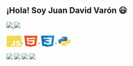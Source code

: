## ¡Hola! Soy Juan David Varón 😃
 <div>
  <a href="https://github.com/juandavaron">
  <img height="180em" src="https://github-readme-stats.vercel.app/api?username=juandavaron&show_icons=true&theme=slateorange&include_all_commits=true&count_private=true"/> <!--ESTÁN OCULTAS LAS ESTRELLAS Y LAS CONTRIBUCIONES (hide=...)-->
  <img height="180em" src="https://github-readme-stats.vercel.app/api/top-langs/?username=juandavaron&layout=compact&langs_count=7&theme=slateorange&include_all_commits=true&count_private=true"/><!-- LENGUAJES MÁS UTILIZADOS. ACTIVAR CUANDO TENGA MÁS REPOSITORIOS -->
</div>
<div style="display: inline_block"><br>
  <img align="center" alt="Juan-Js" height="30" width="40" src="https://raw.githubusercontent.com/devicons/devicon/master/icons/javascript/javascript-plain.svg">    
  <img align="center" alt="Juan-HTML" height="30" width="40" src="https://raw.githubusercontent.com/devicons/devicon/master/icons/html5/html5-original.svg">
  <img align="center" alt="Juan-CSS" height="30" width="40" src="https://raw.githubusercontent.com/devicons/devicon/master/icons/css3/css3-original.svg">
  <img align="center" alt="Juan-Python" height="30" width="40" src="https://raw.githubusercontent.com/devicons/devicon/master/icons/python/python-original.svg">    
</div>
<br>
<div>   
  <a href="https://instagram.com/nosoyesejuan" target="_blank"><img src="https://img.shields.io/badge/-Instagram-%23E4405F?style=for-the-badge&logo=instagram&logoColor=white" target="_blank"></a> 
 <a href="https://twitter.com/NosoyeseJuan_" target="_blank"><img src="https://img.shields.io/badge/Twitter-1DA1F2?style=for-the-badge&logo=twitter&logoColor=white" target="_blank"></a> 
  <a href = "mailto:juanvarong@gmail.com"><img src="https://img.shields.io/badge/-Gmail-%23333?style=for-the-badge&logo=gmail&logoColor=white" target="_blank"></a>
  <a href="https://www.linkedin.com/in/juanvarong/" target="_blank"><img src="https://img.shields.io/badge/-LinkedIn-%230077B5?style=for-the-badge&logo=linkedin&logoColor=white" target="_blank"></a>   
 
</div>
